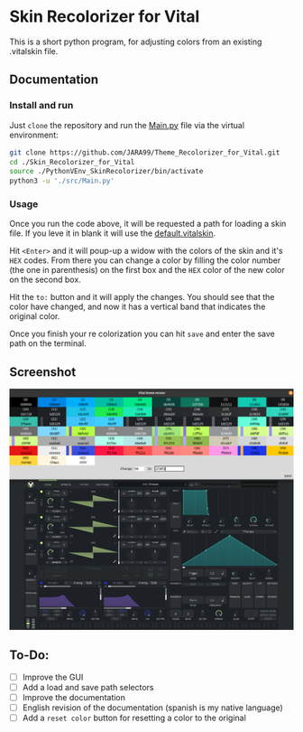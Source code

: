 # Skin Recolorizer for Vital

This is a short python program, for adjusting colors from an existing .vitalskin file.

##  Documentation

### Install and run
Just `clone` the repository and run the [Main.py](src/Main.py) file via the virtual environment:

```bash
git clone https://github.com/JARA99/Theme_Recolorizer_for_Vital.git
cd ./Skin_Recolorizer_for_Vital
source ./PythonVEnv_SkinRecolorizer/bin/activate
python3 -u './src/Main.py'
```

### Usage

Once you run the code above, it will be requested a path for loading a skin file. If you leve it in blank it will use the [default.vitalskin](src/default.vitalskin).

Hit `<Enter>` and it will poup-up a widow with the colors of the skin and it's `HEX` codes. From there you can change a color by filling the color number (the one in parenthesis) on the first box and the `HEX` color of the new color on the second box.

Hit the `to:`  button and it will apply the changes. You should see that the color have changed, and now it has a vertical band that indicates the original color.

Once you finish your re colorization you can hit `save` and enter the save path on the terminal.

##  Screenshot

![](Graphics/Screenshot.png)

## To-Do:

- [ ] Improve the GUI
- [ ] Add a load and save path selectors
- [ ] Improve the documentation
- [ ] English revision of the documentation (spanish is my native language)
- [ ] Add a `reset color` button for resetting a color to the original